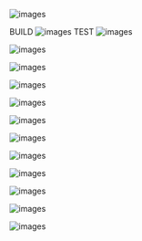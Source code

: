 





![images](https://github.com/InzynieriaOprogramowaniaAGH/MDO2022_S/blob/MM400704/ITE/GCL05/MM400704/Lab03/13.PNG)



BUILD
![images](https://github.com/InzynieriaOprogramowaniaAGH/MDO2022_S/blob/MM400704/ITE/GCL05/MM400704/Lab03/2.PNG)
TEST
![images](https://github.com/InzynieriaOprogramowaniaAGH/MDO2022_S/blob/MM400704/ITE/GCL05/MM400704/Lab03/3.PNG)

![images](https://github.com/InzynieriaOprogramowaniaAGH/MDO2022_S/blob/MM400704/ITE/GCL05/MM400704/Lab03/4.PNG)

![images](https://github.com/InzynieriaOprogramowaniaAGH/MDO2022_S/blob/MM400704/ITE/GCL05/MM400704/Lab03/5.PNG)

![images](https://github.com/InzynieriaOprogramowaniaAGH/MDO2022_S/blob/MM400704/ITE/GCL05/MM400704/Lab03/6.PNG)

![images](https://github.com/InzynieriaOprogramowaniaAGH/MDO2022_S/blob/MM400704/ITE/GCL05/MM400704/Lab03/7.PNG)

![images](https://github.com/InzynieriaOprogramowaniaAGH/MDO2022_S/blob/MM400704/ITE/GCL05/MM400704/Lab03/8.PNG)

![images](https://github.com/InzynieriaOprogramowaniaAGH/MDO2022_S/blob/MM400704/ITE/GCL05/MM400704/Lab03/14.PNG)

![images](https://github.com/InzynieriaOprogramowaniaAGH/MDO2022_S/blob/MM400704/ITE/GCL05/MM400704/Lab03/9.PNG)

![images](https://github.com/InzynieriaOprogramowaniaAGH/MDO2022_S/blob/MM400704/ITE/GCL05/MM400704/Lab03/15.PNG)

![images](https://github.com/InzynieriaOprogramowaniaAGH/MDO2022_S/blob/MM400704/ITE/GCL05/MM400704/Lab03/10.PNG)

![images](https://github.com/InzynieriaOprogramowaniaAGH/MDO2022_S/blob/MM400704/ITE/GCL05/MM400704/Lab03/11.PNG)

![images](https://github.com/InzynieriaOprogramowaniaAGH/MDO2022_S/blob/MM400704/ITE/GCL05/MM400704/Lab03/12.PNG)
